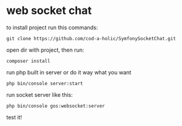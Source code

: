 web socket chat 
====

to install project run this commands:

```
git clone https://github.com/cod-a-holic/SymfonySocketChat.git
```

open dir with project, then run:

```
composer install 
```
run php built in server or do it way what you want
```
php bin/console server:start
```
run socket server like this:
```
php bin/console gos:websocket:server
```

test it! 




